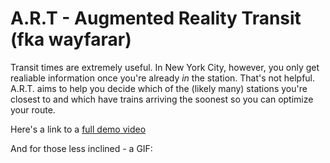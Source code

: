 # A.R.T - Augmented Reality Transit (fka wayfarar)

Transit times are extremely useful. In New York City, however, you only get realiable information once you're already _in_ the station. That's not helpful. A.R.T. aims to help you decide which of the (likely many) stations you're closest to and which have trains arriving the soonest so you can optimize your route.

Here's a link to a [full demo video](https://vimeo.com/330042254)

And for those less inclined - a GIF:
